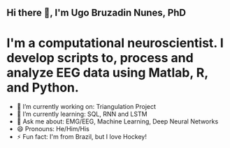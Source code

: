 ## Hi there 👋, I'm Ugo Bruzadin Nunes, PhD

# I'm a computational neuroscientist. I develop scripts to, process and analyze EEG data using Matlab, R, and Python. 

<!--
**UgoBruzadin/UgoBruzadin** is a ✨ _special_ ✨ repository because its `README.md` (this file) appears on your GitHub profile.

Here are some ideas to get you started:

- 🔭 I’m currently working on ...
- 🌱 I’m currently learning ...
- 👯 I’m looking to collaborate on ...
- 🤔 I’m looking for help with ...
- 💬 Ask me about ...
- 📫 How to reach me: ...
- 😄 Pronouns: ...
- ⚡ Fun fact: ...
-->

- 🔭 I’m currently working on: Triangulation Project
- 🌱 I’m currently learning: SQL, RNN and LSTM
- 💬 Ask me about: EMG/EEG, Machine Learning, Deep Neural Networks
- 😄 Pronouns: He/Him/His
- ⚡ Fun fact: I'm from Brazil, but I love Hockey!

